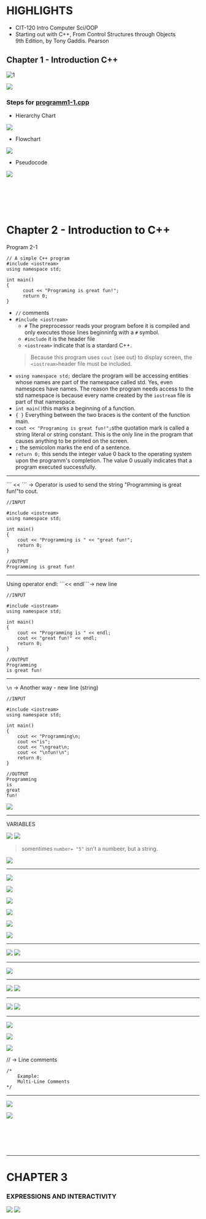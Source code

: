 # HIGHLIGHTS 
- CIT-120 Intro Computer Sci/OOP
- Starting out with C++,
From Control Structures through Objects <br>
9th Edition, by Tony Gaddis. Pearson
## Chapter 1 - Introduction C++

![1](https://i.imgur.com/y4Ft1Mu.png)

![](https://i.imgur.com/bJohaBG.pnghttps://i.imgur.com/bJohaBG.png)

### Steps for [programm1-1.cpp](https://github.com/thiagobardini/Object-Oriented-Programming-BHCC/blob/master/programm1-1.cpp)

- Hierarchy Chart 

![](https://i.imgur.com/zDBckRS.png)

- Flowchart 

![](https://i.imgur.com/55e15M7.png)

- Pseudocode 

![](https://i.imgur.com/s6oTGAt.png)



<br><br><br><br>
# Chapter 2 - Introduction to C++

Program 2-1
````
// A simple C++ program
#include <iostream>
using namespace std;

int main()
{
      cout << "Programing is great fun!";
      return 0;
}
`````

- ```//``` comments
- ```#include <iostream>``` 
    - ```#``` The preprocessor reads your program before it is compiled and only executes those lines beginninfg with a ```#``` symbol.
    - ```#include``` it is the header file
    - ```<iostream>``` indicate that is a stardard C++.
    > Because this program uses ```cout``` (see out) to display screen, the ```<iostream>```header file must be included.
- ```using namespace std;``` declare the program will be accessing entities whose names are part of the namespace called std. Yes, even namespces have names. The reason the program needs access to the std namespace is because every name created by the ```iostream``` file is part of that namespace.
- ```int main()```this marks a beginning of a function.
- ```{ }``` Everything between the two braces is the content of the function main.
- ```cout << "Programing is great fun!";```sthe quotation mark is called a string literal or string constant. This is the only line in the program that causes anything to be printed on the screen.
- ```;``` the semicolon marks the end of a sentence.
- ```return 0;``` this sends the integer value 0 back to the operating system upon the programm's completion. The value 0 usually indicates that a program executed successfully.

<hr>
``` << ``` -> Operator is used to send the string "Programming is great fun!"to cout.

```
//INPUT

#include <iostream>
using namespace std;

int main()
{
    cout << "Programming is " << "great fun!";
    return 0;
}
```
```
//OUTPUT
Programming is great fun!
```

<hr>
Using operator endl:
```<< endl```-> new line

```
//INPUT

#include <iostream>
using namespace std;

int main()
{
    cout << "Programming is " << endl;
    cout << "great fun!" << endl;
    return 0;
}
```
```
//OUTPUT
Programming 
is great fun!
```
<hr>

```\n``` -> Another way - new line (string)

```
//INPUT

#include <iostream>
using namespace std;

int main()
{
    cout << "Programming\n;
    cout <<"is";
    cout << "\ngreat\n;
    cout << "\nfun!\n";
    return 0;
}
```
```
//OUTPUT
Programming 
is 
great 
fun!
```
![](https://i.imgur.com/tdvieXV.png)

<hr>

VARIABLES

![](https://i.imgur.com/8134ADd.png)
![](https://i.imgur.com/RogVg7Y.png)

> somentimes ```number= "5"``` isn't a numbeer, but a string.

![](https://i.imgur.com/XWAafim.png)

<hr>

![](https://i.imgur.com/sAyrIUC.png)

![](https://i.imgur.com/IJwFa7j.png)

![](https://i.imgur.com/OtPXRqK.png)

![](https://i.imgur.com/PmRpLRj.png)

![](https://i.imgur.com/T538yPX.png)

![](https://i.imgur.com/LM9CRju.png)
<hr>

![](https://i.imgur.com/mhPmyJN.png)
![](https://i.imgur.com/DZEVNel.png)

<hr>

![](https://i.imgur.com/XzLZ79x.png)

<hr>

![](https://i.imgur.com/0XiDRhJ.png)
![](https://i.imgur.com/61cjmCX.png)

<hr>

![](https://i.imgur.com/YqZB2Uw.png)
![](https://i.imgur.com/qGlUXWb.png)

<hr>

![](https://i.imgur.com/7s85o2L.png)

![](https://i.imgur.com/y4g60tv.png)

![](https://i.imgur.com/i3gDJ2O.png)

// -> Line comments

```
/* 
    Example:
    Multi-Line Comments
*/    
```
<hr>

![](https://i.imgur.com/m3dqbbs.png)

![](https://i.imgur.com/WUbQ2n1.png)

<br><br><br><br>
<hr>

# CHAPTER 3
### EXPRESSIONS AND INTERACTIVITY

![](https://i.imgur.com/usSlmte.png)
![](https://i.imgur.com/w9nCGOD.png)
